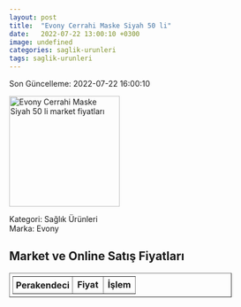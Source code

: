 ```yaml
---
layout: post
title:  "Evony Cerrahi Maske Siyah 50 li"
date:   2022-07-22 13:00:10 +0300
image: undefined
categories: saglik-urunleri
tags: saglik-urunleri
---
```


Son Güncelleme: 2022-07-22 16:00:10

<img src="undefined" width="200" alt="Evony Cerrahi Maske Siyah 50 li market fiyatları" />

Kategori: Sağlık Ürünleri
<br />
Marka: Evony

<h2>Market ve Online Satış Fiyatları</h2>

<table border="1" style="padding: 5px;width:80%;">
  <tr>
    <td style="padding: 5px;"><strong>Perakendeci</strong></td>
    <td><strong>Fiyat</strong></td>
    <td><strong>İşlem</strong></td>
  </tr>
  
</table>
